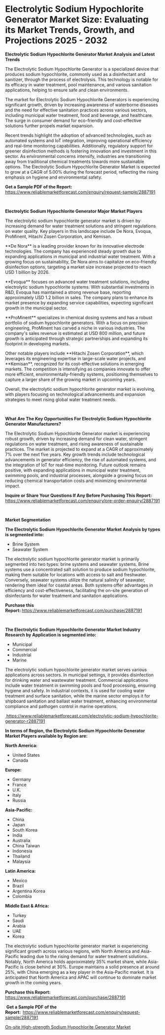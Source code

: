 <p><h1>Electrolytic Sodium Hypochlorite Generator Market Size: Evaluating its Market Trends, Growth, and Projections 2025 - 2032</h1></p><p><strong>Electrolytic Sodium Hypochlorite Generator Market Analysis and Latest Trends</strong></p>
<p><p>The Electrolytic Sodium Hypochlorite Generator is a specialized device that produces sodium hypochlorite, commonly used as a disinfectant and sanitizer, through the process of electrolysis. This technology is notable for its efficacy in water treatment, pool maintenance, and various sanitation applications, helping to ensure safe and clean environments.</p><p>The market for Electrolytic Sodium Hypochlorite Generators is experiencing significant growth, driven by increasing awareness of waterborne diseases and the need for effective sanitation practices across various sectors, including municipal water treatment, food and beverage, and healthcare. The surge in consumer demand for eco-friendly and cost-effective solutions further propels market expansion. </p><p>Recent trends highlight the adoption of advanced technologies, such as automated systems and IoT integration, improving operational efficiency and real-time monitoring capabilities. Additionally, regulatory support for greener disinfection methods is fostering innovation and investment in this sector. As environmental concerns intensify, industries are transitioning away from traditional chemical treatments towards more sustainable options. The Electrolytic Sodium Hypochlorite Generator Market is expected to grow at a CAGR of 5.00% during the forecast period, reflecting the rising emphasis on hygiene and environmental safety.</p></p>
<p><strong>Get a Sample PDF of the Report:&nbsp;</strong> <a href="https://www.reliablemarketforecast.com/enquiry/request-sample/2887191?utm_campaign=2853&utm_medium=2&utm_source=Github&utm_content=ia&utm_term=14032025&utm_id=electrolytic-sodium-hypochlorite-generator">https://www.reliablemarketforecast.com/enquiry/request-sample/2887191</a></p>
<p>&nbsp;</p>
<p><strong>Electrolytic Sodium Hypochlorite Generator Major Market Players</strong></p>
<p><p>The electrolytic sodium hypochlorite generator market is driven by increasing demand for water treatment solutions and stringent regulations on water quality. Key players in this landscape include De Nora, Evoqua, ProMinent, Hitachi Zosen Corporation, and Kemisan. </p><p>**De Nora** is a leading provider known for its innovative electrode technologies. The company has experienced steady growth due to expanding applications in municipal and industrial water treatment. With a growing focus on sustainability, De Nora aims to capitalize on eco-friendly disinfection options, targeting a market size increase projected to reach USD 1 billion by 2026.</p><p>**Evoqua** focuses on advanced water treatment solutions, including electrolytic sodium hypochlorite systems. With substantial investments in R&D, Evoqua has maintained a strong revenue base, reporting approximately USD 1.2 billion in sales. The company plans to enhance its market presence by expanding service capabilities, expecting significant growth in the municipal sector.</p><p>**ProMinent** specializes in chemical dosing systems and has a robust portfolio of sodium hypochlorite generators. With a focus on precision engineering, ProMinent has carved a niche in various industries. The company's sales revenue is estimated at USD 800 million, and future growth is anticipated through strategic partnerships and expanding its footprint in developing markets.</p><p>Other notable players include **Hitachi Zosen Corporation**, which leverages its engineering expertise in large-scale water projects, and **Kemisan**, recognized for its cost-effective solutions in emerging markets. The competition is intensifying as companies innovate to offer more efficient, environmentally-friendly systems, positioning themselves to capture a larger share of the growing market in upcoming years. </p><p>Overall, the electrolytic sodium hypochlorite generator market is evolving, with players focusing on technological advancements and expansion strategies to meet rising global water treatment needs.</p></p>
<p>&nbsp;</p>
<p><strong>What Are The Key Opportunities For Electrolytic Sodium Hypochlorite Generator Manufacturers?</strong></p>
<p><p>The Electrolytic Sodium Hypochlorite Generator market is experiencing robust growth, driven by increasing demand for clean water, stringent regulations on water treatment, and rising awareness of sustainable practices. The market is projected to expand at a CAGR of approximately 7% over the next five years. Key growth trends include technological advancements in generator efficiency, the rise of automated systems, and the integration of IoT for real-time monitoring. Future outlook remains positive, with expanding applications in municipal water treatment, swimming pools, and industrial processes, alongside a growing focus on reducing chemical transportation costs and minimizing environmental impact.</p></p>
<p><strong>Inquire or Share Your Questions If Any Before Purchasing This Report:</strong> <a href="https://www.reliablemarketforecast.com/enquiry/pre-order-enquiry/2887191?utm_campaign=2853&utm_medium=2&utm_source=Github&utm_content=ia&utm_term=14032025&utm_id=electrolytic-sodium-hypochlorite-generator">https://www.reliablemarketforecast.com/enquiry/pre-order-enquiry/2887191</a></p>
<p>&nbsp;</p>
<p><strong>Market Segmentation</strong></p>
<p><strong>The Electrolytic Sodium Hypochlorite Generator Market Analysis by types is segmented into:</strong></p>
<p><ul><li>Brine System</li><li>Seawater System</li></ul></p>
<p><p>The electrolytic sodium hypochlorite generator market is primarily segmented into two types: brine systems and seawater systems. Brine systems use a concentrated salt solution to produce sodium hypochlorite, making them suitable for locations with access to salt and freshwater. Conversely, seawater systems utilize the natural salinity of seawater, rendering them ideal for coastal areas. Both systems offer advantages in efficiency and cost-effectiveness, facilitating the on-site generation of disinfectants for water treatment and sanitation applications.</p></p>
<p><strong>Purchase this Report:&nbsp;</strong><a href="https://www.reliablemarketforecast.com/purchase/2887191?utm_campaign=2853&utm_medium=2&utm_source=Github&utm_content=ia&utm_term=14032025&utm_id=electrolytic-sodium-hypochlorite-generator">https://www.reliablemarketforecast.com/purchase/2887191</a></p>
<p>&nbsp;</p>
<p><strong>The Electrolytic Sodium Hypochlorite Generator Market Industry Research by Application is segmented into:</strong></p>
<p><ul><li>Municipal</li><li>Commercial</li><li>Industrial</li><li>Marine</li></ul></p>
<p><p>The electrolytic sodium hypochlorite generator market serves various applications across sectors. In municipal settings, it provides disinfection for drinking water and wastewater treatment. Commercial applications include water treatment in swimming pools and food processing, ensuring hygiene and safety. In industrial contexts, it is used for cooling water treatment and surface sanitation, while the marine sector employs it for shipboard sanitation and ballast water treatment, enhancing environmental compliance and pathogen control in marine operations.</p></p>
<p><a href="https://www.reliablemarketforecast.com/electrolytic-sodium-hypochlorite-generator-r2887191?utm_campaign=2853&utm_medium=2&utm_source=Github&utm_content=ia&utm_term=14032025&utm_id=electrolytic-sodium-hypochlorite-generator">&nbsp;https://www.reliablemarketforecast.com/electrolytic-sodium-hypochlorite-generator-r2887191</a></p>
<p><strong>In terms of Region, the Electrolytic Sodium Hypochlorite Generator Market Players available by Region are:</strong></p>
<p>
    <p> <strong> North America: </strong>
        <ul>
            <li>United States</li>
            <li>Canada</li>
        </ul>
        </p> 
    <p> <strong> Europe: </strong>
        <ul>
            <li>Germany</li>
            <li>France</li>
            <li>U.K.</li>
            <li>Italy</li>
            <li>Russia</li>
        </ul>
        </p> 
    <p> <strong> Asia-Pacific: </strong>
        <ul>
            <li>China</li>
            <li>Japan</li>
            <li>South Korea</li>
            <li>India</li>
            <li>Australia</li>
            <li>China Taiwan</li>
            <li>Indonesia</li>
            <li>Thailand</li>
            <li>Malaysia</li>
        </ul>
        </p> 
    <p> <strong> Latin America: </strong>
        <ul>
            <li>Mexico</li>
            <li>Brazil</li>
            <li>Argentina Korea</li>
            <li>Colombia</li>
        </ul>
        </p> 
    <p> <strong> Middle East & Africa: </strong>
        <ul>
            <li>Turkey</li>
            <li>Saudi</li>
            <li>Arabia</li>
            <li>UAE</li>
            <li>Korea</li>
        </ul>
    </p>
    </p>
<p><p>The electrolytic sodium hypochlorite generator market is experiencing significant growth across various regions, with North America and Asia-Pacific leading due to the rising demand for water treatment solutions. Notably, North America holds approximately 35% market share, while Asia-Pacific is close behind at 30%. Europe maintains a solid presence at around 25%, with China emerging as a key player in the Asia-Pacific market. It is anticipated that North America and APAC will continue to dominate market growth in the coming years.</p></p>
<p><strong>Purchase this Report: </strong><a href="https://www.reliablemarketforecast.com/purchase/2887191?utm_campaign=2853&utm_medium=2&utm_source=Github&utm_content=ia&utm_term=14032025&utm_id=electrolytic-sodium-hypochlorite-generator">https://www.reliablemarketforecast.com/purchase/2887191</a></p>
<p>&nbsp;<strong>Get a Sample PDF of the Report:&nbsp;&nbsp;</strong><a href="https://www.reliablemarketforecast.com/enquiry/request-sample/2887191?utm_campaign=2853&utm_medium=2&utm_source=Github&utm_content=ia&utm_term=14032025&utm_id=electrolytic-sodium-hypochlorite-generator">https://www.reliablemarketforecast.com/enquiry/request-sample/2887191</a></p>
<p><strong></strong></p>
<p><p><a href="https://github.com/saaindosya/Market-Research-Report-List-1/blob/main/on-site-high-strength-sodium-hypochlorite-generator-market.md?utm_campaign=2853&utm_medium=2&utm_source=Github&utm_content=ia&utm_term=14032025&utm_id=electrolytic-sodium-hypochlorite-generator">On-site High-strength Sodium Hypochlorite Generator Market</a></p></p>